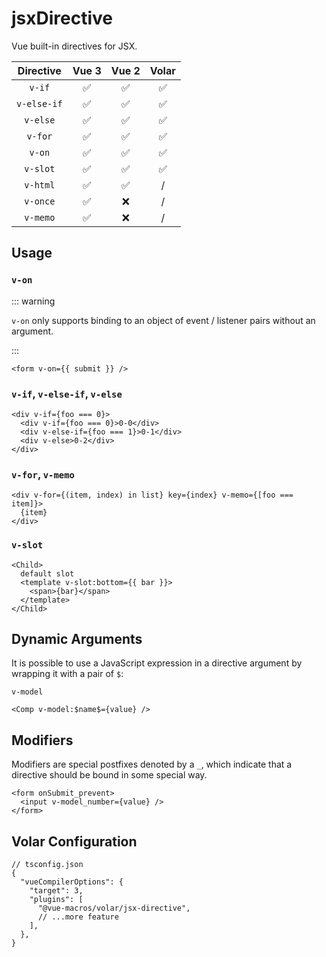 # jsxDirective

<StabilityLevel level="experimental" />

Vue built-in directives for JSX.

|  Directive  |       Vue 3        |       Vue 2        |       Volar        |
| :---------: | :----------------: | :----------------: | :----------------: |
|   `v-if`    | :white_check_mark: | :white_check_mark: | :white_check_mark: |
| `v-else-if` | :white_check_mark: | :white_check_mark: | :white_check_mark: |
|  `v-else`   | :white_check_mark: | :white_check_mark: | :white_check_mark: |
|   `v-for`   | :white_check_mark: | :white_check_mark: | :white_check_mark: |
|   `v-on`    | :white_check_mark: | :white_check_mark: | :white_check_mark: |
|  `v-slot`   | :white_check_mark: | :white_check_mark: | :white_check_mark: |
|  `v-html`   | :white_check_mark: | :white_check_mark: |         /          |
|  `v-once`   | :white_check_mark: |        :x:         |         /          |
|  `v-memo`   | :white_check_mark: |        :x:         |         /          |

## Usage

### `v-on`

::: warning

`v-on` only supports binding to an object of event / listener pairs without an argument.

:::

```tsx
<form v-on={{ submit }} />
```

### `v-if`, `v-else-if`, `v-else`

```tsx
<div v-if={foo === 0}>
  <div v-if={foo === 0}>0-0</div>
  <div v-else-if={foo === 1}>0-1</div>
  <div v-else>0-2</div>
</div>
```

### `v-for`, `v-memo`

```tsx
<div v-for={(item, index) in list} key={index} v-memo={[foo === item]}>
  {item}
</div>
```

### `v-slot`

```tsx
<Child>
  default slot
  <template v-slot:bottom={{ bar }}>
    <span>{bar}</span>
  </template>
</Child>
```

## Dynamic Arguments

It is possible to use a JavaScript expression in a directive argument by wrapping it with a pair of `$`:

`v-model`

```tsx
<Comp v-model:$name$={value} />
```

## Modifiers

Modifiers are special postfixes denoted by a `_`, which indicate that a directive should be bound in some special way.

```tsx
<form onSubmit_prevent>
  <input v-model_number={value} />
</form>
```

## Volar Configuration

```jsonc {6}
// tsconfig.json
{
  "vueCompilerOptions": {
    "target": 3,
    "plugins": [
      "@vue-macros/volar/jsx-directive",
      // ...more feature
    ],
  },
}
```
